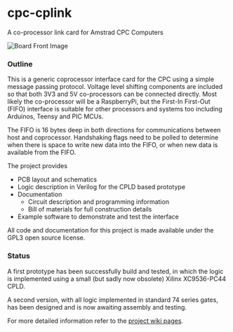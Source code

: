 # cpc-cplink
A co-processor link card for Amstrad CPC Computers

![Board Front Image](https://raw.githubusercontent.com/revaldinho/cpc-cplink/master/doc/CPCCPLINKFront.jpg)

### Outline 
This is a generic coprocessor interface card for the CPC using a simple message passing protocol. Voltage level shifting components are included so that both 3V3 and 5V co-processors can be connected directly. Most likely the co-processor will be a RaspberryPi, but the First-In First-Out (FIFO) interface is suitable for other processors and systems too including Arduinos, Teensy and PIC MCUs.

The FIFO is 16 bytes deep in both directions for communications between host and coprocessor. Handshaking flags need to be polled to determine when there is space to write new data into the FIFO, or when new data is available from the FIFO. 

The project provides
- PCB layout and schematics
- Logic description in Verilog for the CPLD based prototype
- Documentation
  - Circuit description and programming information
  - Bill of materials for full construction details
- Example software to demonstrate and test the interface

All code and documentation for this project is made available under the GPL3 open source license.

### Status

A first prototype has been successfully build and tested, in which the logic is implemented using a small (but sadly now obsolete) Xilinx XC9536-PC44 CPLD. 

A second version, with all logic implemented in standard 74 series gates, has been designed and is now awaiting assembly and testing.

For more detailed information refer to the [project wiki pages](https://github.com/revaldinho/cpc-cplink/wiki/CPC-CPLink).
